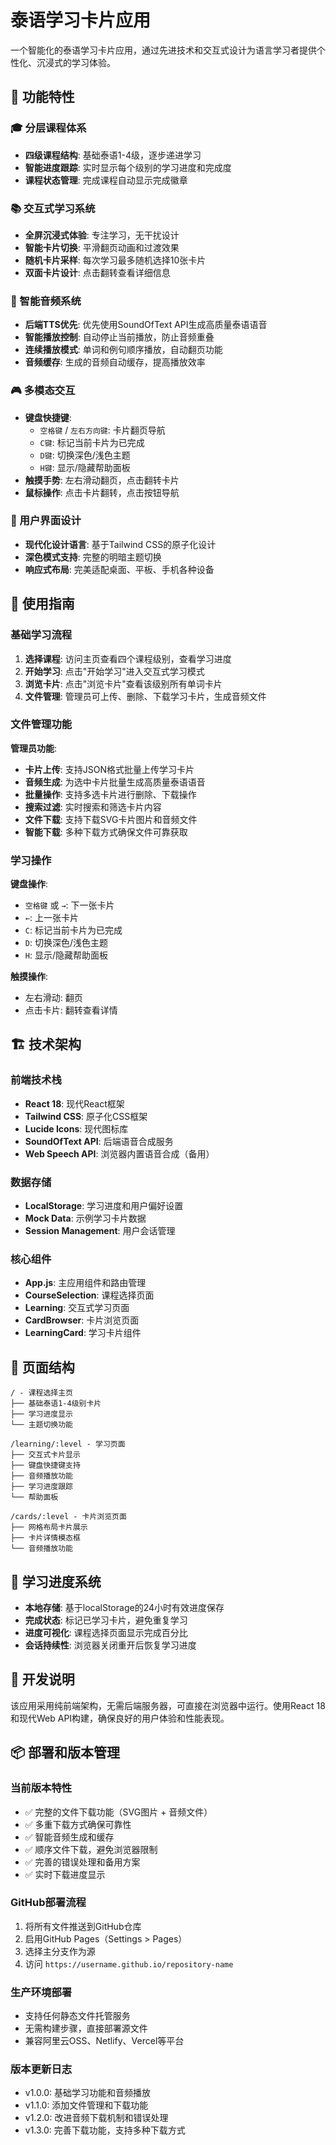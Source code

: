 # 泰语学习卡片应用

一个智能化的泰语学习卡片应用，通过先进技术和交互式设计为语言学习者提供个性化、沉浸式的学习体验。

## 🎯 功能特性

### 🎓 分层课程体系
- **四级课程结构**: 基础泰语1-4级，逐步递进学习
- **智能进度跟踪**: 实时显示每个级别的学习进度和完成度
- **课程状态管理**: 完成课程自动显示完成徽章

### 📚 交互式学习系统
- **全屏沉浸式体验**: 专注学习，无干扰设计
- **智能卡片切换**: 平滑翻页动画和过渡效果
- **随机卡片采样**: 每次学习最多随机选择10张卡片
- **双面卡片设计**: 点击翻转查看详细信息

### 🎵 智能音频系统
- **后端TTS优先**: 优先使用SoundOfText API生成高质量泰语语音
- **智能播放控制**: 自动停止当前播放，防止音频重叠
- **连续播放模式**: 单词和例句顺序播放，自动翻页功能
- **音频缓存**: 生成的音频自动缓存，提高播放效率

### 🎮 多模态交互
- **键盘快捷键**:
  - `空格键` / `左右方向键`: 卡片翻页导航
  - `C键`: 标记当前卡片为已完成
  - `D键`: 切换深色/浅色主题
  - `H键`: 显示/隐藏帮助面板
- **触摸手势**: 左右滑动翻页，点击翻转卡片
- **鼠标操作**: 点击卡片翻转，点击按钮导航

### 🎨 用户界面设计
- **现代化设计语言**: 基于Tailwind CSS的原子化设计
- **深色模式支持**: 完整的明暗主题切换
- **响应式布局**: 完美适配桌面、平板、手机各种设备

## 🚀 使用指南

### 基础学习流程

1. **选择课程**: 访问主页查看四个课程级别，查看学习进度
2. **开始学习**: 点击"开始学习"进入交互式学习模式
3. **浏览卡片**: 点击"浏览卡片"查看该级别所有单词卡片
4. **文件管理**: 管理员可上传、删除、下载学习卡片，生成音频文件

### 文件管理功能

**管理员功能**:
- **卡片上传**: 支持JSON格式批量上传学习卡片
- **音频生成**: 为选中卡片批量生成高质量泰语语音
- **批量操作**: 支持多选卡片进行删除、下载操作
- **搜索过滤**: 实时搜索和筛选卡片内容
- **文件下载**: 支持下载SVG卡片图片和音频文件
- **智能下载**: 多种下载方式确保文件可靠获取

### 学习操作

**键盘操作**:
- `空格键` 或 `→`: 下一张卡片
- `←`: 上一张卡片  
- `C`: 标记当前卡片为已完成
- `D`: 切换深色/浅色主题
- `H`: 显示/隐藏帮助面板

**触摸操作**:
- 左右滑动: 翻页
- 点击卡片: 翻转查看详情

## 🏗️ 技术架构

### 前端技术栈
- **React 18**: 现代React框架
- **Tailwind CSS**: 原子化CSS框架
- **Lucide Icons**: 现代图标库
- **SoundOfText API**: 后端语音合成服务
- **Web Speech API**: 浏览器内置语音合成（备用）

### 数据存储
- **LocalStorage**: 学习进度和用户偏好设置
- **Mock Data**: 示例学习卡片数据
- **Session Management**: 用户会话管理

### 核心组件
- **App.js**: 主应用组件和路由管理
- **CourseSelection**: 课程选择页面
- **Learning**: 交互式学习页面
- **CardBrowser**: 卡片浏览页面
- **LearningCard**: 学习卡片组件

## 📱 页面结构

```
/ - 课程选择主页
├── 基础泰语1-4级别卡片
├── 学习进度显示
└── 主题切换功能

/learning/:level - 学习页面
├── 交互式卡片显示
├── 键盘快捷键支持
├── 音频播放功能
├── 学习进度跟踪
└── 帮助面板

/cards/:level - 卡片浏览页面
├── 网格布局卡片展示
├── 卡片详情模态框
└── 音频播放功能
```

## 🎯 学习进度系统

- **本地存储**: 基于localStorage的24小时有效进度保存
- **完成状态**: 标记已学习卡片，避免重复学习
- **进度可视化**: 课程选择页面显示完成百分比
- **会话持续性**: 浏览器关闭重开后恢复学习进度

## 🔧 开发说明

该应用采用纯前端架构，无需后端服务器，可直接在浏览器中运行。使用React 18和现代Web API构建，确保良好的用户体验和性能表现。

## 📦 部署和版本管理

### 当前版本特性
- ✅ 完整的文件下载功能（SVG图片 + 音频文件）
- ✅ 多重下载方式确保可靠性
- ✅ 智能音频生成和缓存
- ✅ 顺序文件下载，避免浏览器限制
- ✅ 完善的错误处理和备用方案
- ✅ 实时下载进度显示

### GitHub部署流程
1. 将所有文件推送到GitHub仓库
2. 启用GitHub Pages（Settings > Pages）
3. 选择主分支作为源
4. 访问 `https://username.github.io/repository-name`

### 生产环境部署
- 支持任何静态文件托管服务
- 无需构建步骤，直接部署源文件
- 兼容阿里云OSS、Netlify、Vercel等平台

### 版本更新日志
- v1.0.0: 基础学习功能和音频播放
- v1.1.0: 添加文件管理和下载功能
- v1.2.0: 改进音频下载机制和错误处理
- v1.3.0: 完善下载功能，支持多种下载方式
